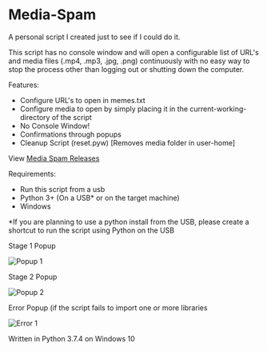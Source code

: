# Media-Spam
A personal script I created just to see if I could do it.

This script has no console window and will open a configurable list of URL's and media files (.mp4, .mp3, .jpg, .png) continuously with no easy way to stop the process other than logging out or shutting down the computer.

Features:
- Configure URL's to open in memes.txt
- Configure media to open by simply placing it in the current-working-directory of the script
- No Console Window!
- Confirmations through popups
- Cleanup Script (reset.pyw) [Removes media folder in user-home]

View [Media Spam Releases](https://github.com/smcclennon/Media-Spam/releases)

Requirements:
- Run this script from a usb
- Python 3+ (On a USB* or on the target machine)
- Windows

*If you are planning to use a python install from the USB, please create a shortcut to run the script using Python on the USB

Stage 1 Popup

![Popup 1](https://i.imgur.com/HfaCvMo.png)

Stage 2 Popup

![Popup 2](https://i.imgur.com/DwWVnUH.png)

Error Popup (if the script fails to import one or more libraries

![Error 1](https://i.imgur.com/O7FBzL8.png)

Written in Python 3.7.4 on Windows 10
